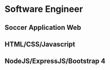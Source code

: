 # Software Engineer
## Soccer Application Web
## HTML/CSS/Javascript
## NodeJS/ExpressJS/Bootstrap 4
